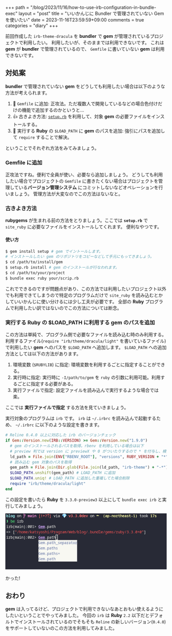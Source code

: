 +++
path = "/blog/2023/11/16/how-to-use-irb-configuration-in-bundle-exec"
layout = "post"
title = "いいかんじに Bundler で管理されていない Gem を使いたい"
date = 2023-11-16T23:59:59+09:00
comments = true
categories = "diary"
+++

前回作成した `irb-theme-dracula` を **bundler** で **gem** が管理されているプロジェクトで利用したい。
利用したいが、そのままでは利用できないです。
これは **gem** が **bundler** で管理されているので、 `Gemfile` に書いていない **gem** は利用できないです。

## 対処案

**bundler** で管理されていない **gem** をどうしても利用したい場合は以下のような方法が考えられます。

1. :100: `Gemfile` に追加: 正攻法。ただ複数人で開発しているなどの場合色付けだけの機能で追加するのかというと…
1. :+1: 古きよき方法: [`setup.rb`](https://i.loveruby.net/ja/projects/setup/doc/usage.html) を利用して、対象 **gem** の必要ファイルをインストールする。
1. :poop: 実行する **Ruby** の `$LOAD_PATH` に **gem** のパスを追加: 強引にパスを追加して `require` することで解決。

ということでそれぞれ方法をみてみましょう。

### Gemfile に追加

正攻法ですね。便利で全員が使い、必要なら追加しましょう。
どうしても利用したい場合でプロジェクトの `Gemfile` に書きたくない場合はプロジェクトを管理している**バージョン管理システム** にコミットしないなどオペレーションを行いましょう。
管理方法が大変なのでこの方法はないなと。

### 古きよき方法

**rubygems** が生まれる前の方法をとりましょう。ここでは **`setup.rb`** で `site_ruby` に必要なファイルをインストールしてくれます。
便利なやつです。

#### 使い方

```bash
$ gem install setup # gem でイントールします。
# インストールしたい gem のリポジトリをコピーなどして手元にもってきましょう。
$ cd /path/to/install/gem
$ setup.rb install # gem のインストールが行なわれます。
$ cd /path/to/your/project
$ bundle exec ruby your/scrip.rb
```

これでできるのですが問題点があり、この方法では利用したいプロジェクト以外でも利用できてしまうので特定のプログラムだけで `site_ruby` を読み込むとかしていいかんじに使い分けるには少し工夫が必要です。
全部の **Ruby** プログラムで利用したい訳ではないのでこの方法については断念。

### 実行する Ruby の $LOAD_PATH に利用する gem のパスを追加

この方法は単純で、プログラム側で必要なファイルを読み込む時のみ利用する。
利用するファイル(`require "irb/theme/dracula/light"` を書いているファイル)で利用したい **gem** へのパスを `$LOAD_PATH` へ追加します。
`$LOAD_PATH` への追加方法としては以下の方法があります。

1. 環境変数 (`$RUBYLIB`) に指定: 環境変数を利用するごとに指定することができる。
1. 実行時に指定: 実行時に `-I/path/to/gem` を `ruby` の引数に利用可能。利用するごとに指定する必要がある。
1. 実行ファイルで指定: 設定ファイルを読み込んで実行するような場合では楽。

ここでは **実行ファイルで指定** する方法を見ていきましょう。

実行対象のプログラムは `irb` です。 `irb` は `~/.irbrc` を読み込んで起動するため、 `~/.irbrc` に以下のような設定を書きます。

```ruby
# Reline 0.4.0 以上に対応した irb のバージョンチェック
if Gem::Version.new(IRB::VERSION) >= Gem::Version.new("1.9.0")
  # gem のインストールされるパスを取得。rbenv を利用している場合は以下
  # preview 判では version に previewX や 0 がついたりするので * を付与し、検索
  ld_path = File.join(ENV["RBENV_ROOT"], "versions", RUBY_VERSION + "*", "lib", "ruby", "gems", RUBY_VERSION.sub(/\d+$/, "0*"), "gems")
  # 読み込む gem 対象のパスを取得
  gem_path = File.join(Dir.glob(File.join(ld_path, "irb-theme") + "-*").last, "lib")
  $LOAD_PATH.unshift(gem_path) # LOAD_PATH に追加
  $LOAD_PATH.uniq! # LOAD_PATH に追加した重複してた場合削除
  require "irb/theme/dracula/light"
end
```

この設定を書いたら **Ruby** を `3.3.0-preview3` 以上にして `bundle exec irb` と実行してみましょう。

![](/images/screenshot/force-load-bundler-external-gem.png)

かった!

## おわり

**gem** は入ってるけど、プロジェクトで利用できないなあとおもい使えるようにしたいということでやってみました。
今回の `irb` は **Ruby** `2.2` 以下だとデフォルトでインストールされているのでそもそも
`Reline` の新しいバージョン(`0.4.0`)をサポートしていないのこの方法を利用してみました。
